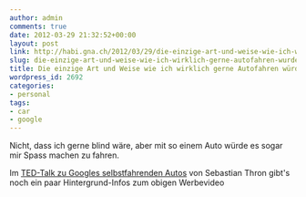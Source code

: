 ```yaml
---
author: admin
comments: true
date: 2012-03-29 21:32:52+00:00
layout: post
link: http://habi.gna.ch/2012/03/29/die-einzige-art-und-weise-wie-ich-wirklich-gerne-autofahren-wurde/
slug: die-einzige-art-und-weise-wie-ich-wirklich-gerne-autofahren-wurde
title: Die einzige Art und Weise wie ich wirklich gerne Autofahren würde
wordpress_id: 2692
categories:
- personal
tags:
- car
- google
---
```


Nicht, dass ich gerne blind wäre, aber mit so einem Auto würde es sogar mir Spass machen zu fahren.





Im [TED-Talk zu Googles selbstfahrenden Autos](http://www.ted.com/talks/sebastian_thrun_google_s_driverless_car.html) von Sebastian Thron gibt's noch ein paar Hintergrund-Infos zum obigen Werbevideo

